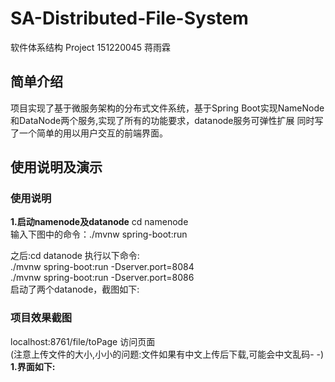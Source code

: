 # SA-Distributed-File-System
软件体系结构 Project
151220045 蒋雨霖

## 简单介绍
项目实现了基于微服务架构的分布式文件系统，基于Spring Boot实现NameNode和DataNode两个服务,实现了所有的功能要求，datanode服务可弹性扩展
同时写了一个简单的用以用户交互的前端界面。

## 使用说明及演示
### 使用说明
**1.启动namenode及datanode**
cd namenode  
输入下图中的命令：./mvnw spring-boot:run  

之后:cd datanode 执行以下命令:  
./mvnw spring-boot:run -Dserver.port=8084  
./mvnw spring-boot:run -Dserver.port=8086  
启动了两个datanode，截图如下:  

### 项目效果截图
localhost:8761/file/toPage 访问页面  
(注意上传文件的大小,小小的问题:文件如果有中文上传后下载,可能会中文乱码- -)
**1.界面如下:**


